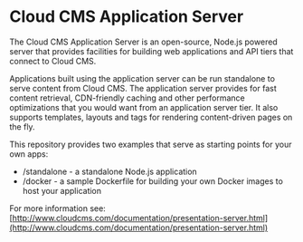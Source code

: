 # Cloud CMS Application Server

The Cloud CMS Application Server is an open-source, Node.js powered server that provides facilities for building
web applications and API tiers that connect to Cloud CMS.

Applications built using the application server can be run standalone to serve content from Cloud CMS.
The application server provides for fast content retrieval, CDN-friendly caching and other performance optimizations 
that you would want from an application server tier.  It also supports templates, layouts and tags for rendering 
content-driven pages on the fly.

This repository provides two examples that serve as starting points for your own apps:

- /standalone - a standalone Node.js application
- /docker - a sample Dockerfile for building your own Docker images to host your application

For more information see:
    [http://www.cloudcms.com/documentation/presentation-server.html](http://www.cloudcms.com/documentation/presentation-server.html)
